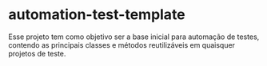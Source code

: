 # automation-test-template

Esse projeto tem como objetivo ser a base inicial para automação de testes, contendo as principais classes e métodos reutilizáveis em quaisquer projetos de teste.
